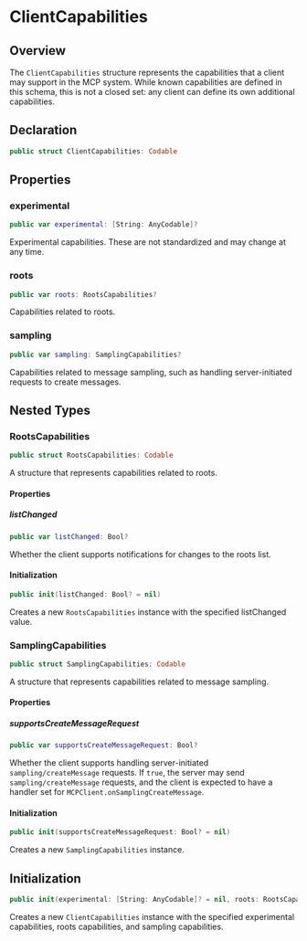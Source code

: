 # ClientCapabilities

## Overview

The `ClientCapabilities` structure represents the capabilities that a client may support in the MCP system. While known capabilities are defined in this schema, this is not a closed set: any client can define its own additional capabilities.

## Declaration

```swift
public struct ClientCapabilities: Codable
```

## Properties

### experimental

```swift
public var experimental: [String: AnyCodable]?
```

Experimental capabilities. These are not standardized and may change at any time.

### roots

```swift
public var roots: RootsCapabilities?
```

Capabilities related to roots.

### sampling

```swift
public var sampling: SamplingCapabilities?
```

Capabilities related to message sampling, such as handling server-initiated requests to create messages.

## Nested Types

### RootsCapabilities

```swift
public struct RootsCapabilities: Codable
```

A structure that represents capabilities related to roots.

#### Properties

##### listChanged

```swift
public var listChanged: Bool?
```

Whether the client supports notifications for changes to the roots list.

#### Initialization

```swift
public init(listChanged: Bool? = nil)
```

Creates a new `RootsCapabilities` instance with the specified listChanged value.

### SamplingCapabilities

```swift
public struct SamplingCapabilities: Codable
```

A structure that represents capabilities related to message sampling.

#### Properties

##### supportsCreateMessageRequest

```swift
public var supportsCreateMessageRequest: Bool?
```

Whether the client supports handling server-initiated `sampling/createMessage` requests. If `true`, the server may send `sampling/createMessage` requests, and the client is expected to have a handler set for `MCPClient.onSamplingCreateMessage`.

#### Initialization

```swift
public init(supportsCreateMessageRequest: Bool? = nil)
```

Creates a new `SamplingCapabilities` instance.

## Initialization

```swift
public init(experimental: [String: AnyCodable]? = nil, roots: RootsCapabilities? = nil, sampling: SamplingCapabilities? = nil)
```

Creates a new `ClientCapabilities` instance with the specified experimental capabilities, roots capabilities, and sampling capabilities.
